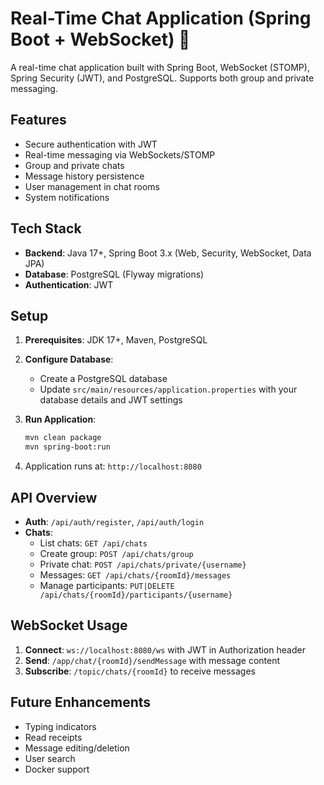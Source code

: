 # Real-Time Chat Application (Spring Boot + WebSocket) 🚀

A real-time chat application built with Spring Boot, WebSocket (STOMP), Spring Security (JWT), and PostgreSQL. Supports both group and private messaging.

## Features

- Secure authentication with JWT
- Real-time messaging via WebSockets/STOMP
- Group and private chats
- Message history persistence
- User management in chat rooms
- System notifications

## Tech Stack

- **Backend**: Java 17+, Spring Boot 3.x (Web, Security, WebSocket, Data JPA)
- **Database**: PostgreSQL (Flyway migrations)
- **Authentication**: JWT

## Setup

1. **Prerequisites**: JDK 17+, Maven, PostgreSQL

2. **Configure Database**:
    - Create a PostgreSQL database
    - Update `src/main/resources/application.properties` with your database details and JWT settings

3. **Run Application**:
   ```bash
   mvn clean package
   mvn spring-boot:run
   ```

4. Application runs at: `http://localhost:8080`

## API Overview

- **Auth**: `/api/auth/register`, `/api/auth/login`
- **Chats**:
    - List chats: `GET /api/chats`
    - Create group: `POST /api/chats/group`
    - Private chat: `POST /api/chats/private/{username}`
    - Messages: `GET /api/chats/{roomId}/messages`
    - Manage participants: `PUT|DELETE /api/chats/{roomId}/participants/{username}`

## WebSocket Usage

1. **Connect**: `ws://localhost:8080/ws` with JWT in Authorization header
2. **Send**: `/app/chat/{roomId}/sendMessage` with message content
3. **Subscribe**: `/topic/chats/{roomId}` to receive messages

## Future Enhancements

- Typing indicators
- Read receipts
- Message editing/deletion
- User search
- Docker support